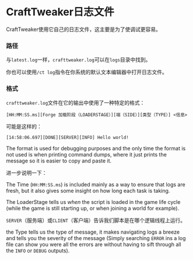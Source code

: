 # CraftTweaker日志文件

CraftTweaker使用它自己的日志文件，这主要是为了使调试更容易。

### 路径

与`latest.log`一样，`crafttweaker.log`可以在`logs`目录中找到。

你也可以使用`/ct log`指令在你系统的默认文本编辑器中打开日志文件。


### 格式
`crafttweaker.log`文件在它的输出中使用了一种特定的格式：

```plaintext
[HH:MM:SS.ms][Forge 加载阶段（LOADERSTAGE）][端（SIDE）][类型（TYPE）] <信息>
```

可能是这样的：

```plaintext
[14:58:06.697][DONE][SERVER][INFO] Hello world!
```

The format is used for debugging purposes and the only time the format is not used is when printing command dumps, where it just prints the message so it is easier to copy and paste it.


进一步说明一下：

The Time (`HH:MM:SS.ms`) is included mainly as a way to ensure that logs are fresh, but it also gives some insight on how long each task is taking.

The LoaderStage tells us *when* the script is loaded in the game life cycle (while the game is still starting up, or when joining a world for example).

`SERVER`（服务端）或`CLIENT`（客户端）告诉我们脚本是在哪个逻辑线程上运行。

the Type tells us the type of message, it makes navigating logs a breeze and tells you the severity of the message (Simply searching `ERROR` ins a log file can show you were all the errors are without having to sift through all the `INFO` or `DEBUG` outputs).